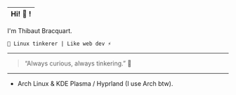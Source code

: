 |Hi! 👋 !|
|:-:|

I'm Thibaut Bracquart.

`🎉 Linux tinkerer | Like web dev ⚡`

---

> “Always curious, always tinkering.” 🚀

---

- Arch Linux & KDE Plasma / Hyprland (I use Arch btw).